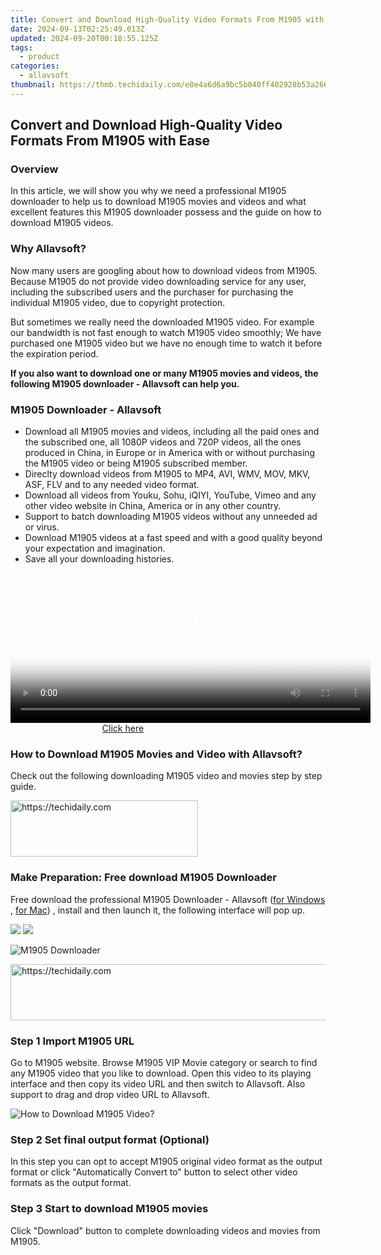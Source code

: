 ```yaml
---
title: Convert and Download High-Quality Video Formats From M1905 with Ease
date: 2024-09-13T02:25:49.013Z
updated: 2024-09-20T00:18:55.125Z
tags:
  - product
categories:
  - allavsoft
thumbnail: https://thmb.techidaily.com/e8e4a6d6a9bc5b040ff402928b53a2666775b46cc9d58e885cce92052d4219a2.jpg
---
```


## Convert and Download High-Quality Video Formats From M1905 with Ease

### Overview

In this article, we will show you why we need a professional M1905 downloader to help us to download M1905 movies and videos and what excellent features this M1905 downloader possess and the guide on how to download M1905 videos.

### Why Allavsoft?

Now many users are googling about how to download videos from M1905\. Because M1905 do not provide video downloading service for any user, including the subscribed users and the purchaser for purchasing the individual M1905 video, due to copyright protection.

But sometimes we really need the downloaded M1905 video. For example our bandwidth is not fast enough to watch M1905 video smoothly; We have purchased one M1905 video but we have no enough time to watch it before the expiration period.

**If you also want to download one or many M1905 movies and videos, the following M1905 downloader - Allavsoft can help you.**

### M1905 Downloader - Allavsoft

* Download all M1905 movies and videos, including all the paid ones and the subscribed one, all 1080P videos and 720P videos, all the ones produced in China, in Europe or in America with or without purchasing the M1905 video or being M1905 subscribed member.
* Direclty download videos from M1905 to MP4, AVI, WMV, MOV, MKV, ASF, FLV and to any needed video format.
* Download all videos from Youku, Sohu, iQIYI, YouTube, Vimeo and any other video website in China, America or in any other country.
* Support to batch downloading M1905 videos without any unneeded ad or virus.
* Download M1905 videos at a fast speed and with a good quality beyond your expectation and imagination.
* Save all your downloading histories.

<!-- affiliate ads begin -->
<span id="1982456">
					<video width="576" height="240" style="cursor:pointer"
           poster="//a.impactradius-go.com/display-clicktoplayimage/1982456.png"
           onclick="if(!this.playClicked){this.play();this.setAttribute('controls',true);this.playClicked=true;}">
	   <source src="//a.impactradius-go.com/display-ad/22993-1982456">
	   <img src="//a.impactradius-go.com/display-clicktoplayimage/1982456.png" style="border: none; height: 100%; width: 100%; object-fit: contain">
	</video>
	<div style="width:360px;text-align:center"><a href="javascript:window.open(decodeURIComponent('https%3A%2F%2Fhomestyler.sjv.io%2Fc%2F5597632%2F1982456%2F22993'), '_blank');void(0);">Click here</a></div>
</span>
<img height="0" width="0" src="https://imp.pxf.io/i/5597632/1982456/22993" style="position:absolute;visibility:hidden;" border="0" />
<!-- affiliate ads end -->

### How to Download M1905 Movies and Video with Allavsoft?

Check out the following downloading M1905 video and movies step by step guide.

<!-- affiliate ads begin -->
<a href="https://aligracehair.sjv.io/c/5597632/1885999/19272" target="_top" id="1885999">
  <img src="//a.impactradius-go.com/display-ad/19272-1885999" border="0" alt="https://techidaily.com" width="300" height="90"/>
</a>
<img height="0" width="0" src="https://aligracehair.sjv.io/i/5597632/1885999/19272" style="position:absolute;visibility:hidden;" border="0" />
<!-- affiliate ads end -->

### Make Preparation: Free download M1905 Downloader

Free download the professional M1905 Downloader - Allavsoft ([for Windows](https://tools.techidaily.com/allavsoft/products/) , [for Mac](https://tools.techidaily.com/allavsoft/products/)) , install and then launch it, the following interface will pop up.

[![](https://www.allavsoft.com/how-to/../images/how-to/free-download-win.jpg)](https://tools.techidaily.com/allavsoft/products/) [![](https://www.allavsoft.com/how-to/../images/how-to/free-download-mac.jpg)](https://tools.techidaily.com/allavsoft/products/)

![M1905 Downloader](https://www.allavsoft.com/how-to/../images/allavsoft/screen-shot-600.jpg)

<!-- affiliate ads begin -->
<a href="https://ephamedtechinc.pxf.io/c/5597632/2136627/26400" target="_top" id="2136627">
  <img src="//a.impactradius-go.com/display-ad/26400-2136627" border="0" alt="https://techidaily.com" width="728" height="90"/>
</a>
<img height="0" width="0" src="https://ephamedtechinc.pxf.io/i/5597632/2136627/26400" style="position:absolute;visibility:hidden;" border="0" />
<!-- affiliate ads end -->

### Step 1 Import M1905 URL

Go to M1905 website. Browse M1905 VIP Movie category or search to find any M1905 video that you like to download. Open this video to its playing interface and then copy its video URL and then switch to Allavsoft. Also support to drag and drop video URL to Allavsoft.

![How to Download M1905 Video?](https://www.allavsoft.com/how-to/../images/how-to/download-rtmp-video/download-rtmp-video.jpg)

### Step 2 Set final output format (Optional)

In this step you can opt to accept M1905 original video format as the output format or click "Automatically Convert to" button to select other video formats as the output format.

### Step 3 Start to download M1905 movies

Click "Download" button to complete downloading videos and movies from M1905.

<ins class="adsbygoogle"
     style="display:block"
     data-ad-format="autorelaxed"
     data-ad-client="ca-pub-7571918770474297"
     data-ad-slot="1223367746"></ins>

<ins class="adsbygoogle"
     style="display:block"
     data-ad-client="ca-pub-7571918770474297"
     data-ad-slot="8358498916"
     data-ad-format="auto"
     data-full-width-responsive="true"></ins>
